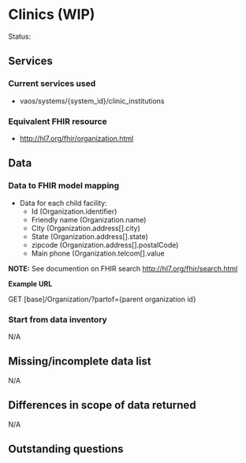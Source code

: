 # Clinics (WIP)
Status: 

## Services
### Current services used
- vaos/systems/{system_id}/clinic_institutions

### Equivalent FHIR resource
- http://hl7.org/fhir/organization.html

## Data
### Data to FHIR model mapping
- Data for each child facility:
  - Id (Organization.identifier)
  - Friendly name (Organization.name)
  - City (Organization.address[].city)
  - State (Organization.address[].state)
  - zipcode (Organization.address[].postalCode)
  - Main phone (Organization.telcom[].value

**NOTE:**
See documention on FHIR search http://hl7.org/fhir/search.html

**Example URL**

GET [base]/Organization/?partof={parent organization id}

### Start from data inventory
N/A

## Missing/incomplete data list
N/A

## Differences in scope of data returned
N/A

## Outstanding questions

